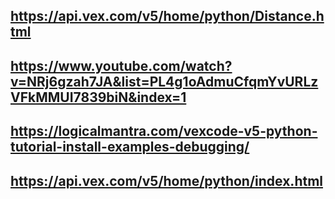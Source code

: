 ## https://api.vex.com/v5/home/python/Distance.html
## 

## https://www.youtube.com/watch?v=NRj6gzah7JA&list=PL4g1oAdmuCfqmYvURLzVFkMMUI7839biN&index=1

## https://logicalmantra.com/vexcode-v5-python-tutorial-install-examples-debugging/

## https://api.vex.com/v5/home/python/index.html
